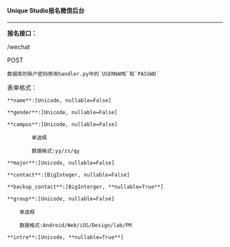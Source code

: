 #### Unique Studio报名微信后台

----------------------------------------------------------------------

**报名接口：**

/wechat

POST

	数据库的账户密码修改handler.py中的`USERNAME`和`PASSWD`

表单格式：

	**name**:[Unicode, nullable=False]

	**gender**:[Unicode, nullable=False]

	**campus**:[Unicode, nullable=False]

			单选框

			数据格式:yy/zs/qy

	**major**:[Unicode, nullable=False]

	**contact**:[BigInteger, nullable=False]

	**backup_contact**:[BigInterger, **nullable=True**]

	**group**:[Unicode, nullable=False]

		单选框

		数据格式:Android/Web/iOS/Design/lab/PM

	**intro**:[Unicode, **nullable=True**]